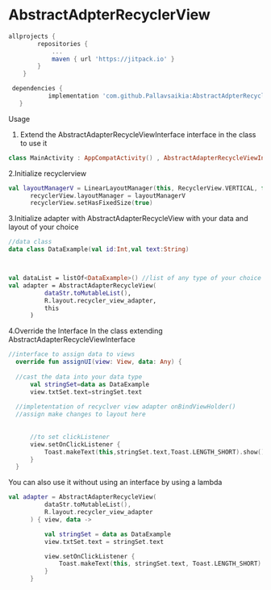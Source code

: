 # AbstractAdpterRecyclerView


```groovy
allprojects {
		repositories {
			...
			maven { url 'https://jitpack.io' }
		}
	}
  ```
 
 ```groovy
  dependencies {
	        implementation 'com.github.Pallavsaikia:AbstractAdpterRecyclerView:v1.0.0'
	}
  ```
  
  
  Usage
  
  1. Extend the AbstractAdapterRecycleViewInterface interface in the class to use it
  
   ```kotlin
  class MainActivity : AppCompatActivity() , AbstractAdapterRecycleViewInterface { }
   ```
   
  2.Initialize recyclerview
  ```kotlin
  val layoutManagerV = LinearLayoutManager(this, RecyclerView.VERTICAL, false)
        recyclerView.layoutManager = layoutManagerV
        recyclerView.setHasFixedSize(true)
  ```
  3.Initialize adapter with AbstractAdapterRecycleView with your data and layout of your choice
  ```kotlin
  //data class
  data class DataExample(val id:Int,val text:String)
  
  
  
  val dataList = listOf<DataExample>() //list of any type of your choice 
  val adapter = AbstractAdapterRecycleView(
            dataStr.toMutableList(),
            R.layout.recycler_view_adapter,
            this
        )
  ```
  
  4.Override the Interface In the class extending AbstractAdapterRecycleViewInterface
  ```kotlin
  //interface to assign data to views
    override fun assignUI(view: View, data: Any) {
    
    //cast the data into your data type
        val stringSet=data as DataExample
        view.txtSet.text=stringSet.text
	
	//impletentation of recyclver view adapter onBindViewHolder()
	//assign make changes to layout here
	
	
        //to set clickListener
        view.setOnClickListener {
            Toast.makeText(this,stringSet.text,Toast.LENGTH_SHORT).show()
        }
    }
  ```
  
  
  
  You can also use it without using an interface by using a lambda
  ```kotlin
  val adapter = AbstractAdapterRecycleView(
            dataStr.toMutableList(),
            R.layout.recycler_view_adapter
        ) { view, data ->

            val stringSet = data as DataExample
            view.txtSet.text = stringSet.text

            view.setOnClickListener {
                Toast.makeText(this, stringSet.text, Toast.LENGTH_SHORT).show()
            }
        }
  ```
